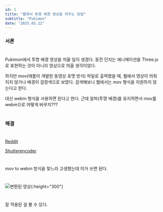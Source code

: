 ```yaml
---
id: 1
title: "웹에서 투명 배경 영상을 띄우는 방법"
subtitle: "Pukimon"
date: "2025.03.12"
---
```

### 서론
#
Pukimon에서 투명 배경 영상을 띄울 일이 생겼다. 동전 던지는 애니메이션을 Three.js로 표현하는 것이 아니라 영상으로 띄울 생각이었다.

하지만 mov(애플이 개발한 동영상 포맷 방식) 파일로 출력했을 때, 웹에서 영상이 띄워지지 않거나 배경이 검정색으로 보였다. 검색해보니 웹에서는 mov 형식을 지원하지 않는다고 한다.

대신 webm 형식을 사용하면 된다고 한다. 근데 알파(투명 배경)를 유지하면서 mov를 webm으로 어떻게 바꾸지???
#
### 해결
#
[Reddit](https://www.reddit.com/r/VideoEditing/comments/hgn1gj/mov_to_webm_converter_keeping_alpha_transparency/)

[Shutterencoder](http://shutterencoder.com/)
#
mov to webm 방식을 찾느라 고생했는데 이거 쓰면 된다.
#
![변환된 영상](https://velog.velcdn.com/images/wbhaao/post/cd11b427-c69a-44a7-b329-1cc1d65f7fcc/image.png){:height="300"}
#
잘 적용된 걸 볼 수 있다.
